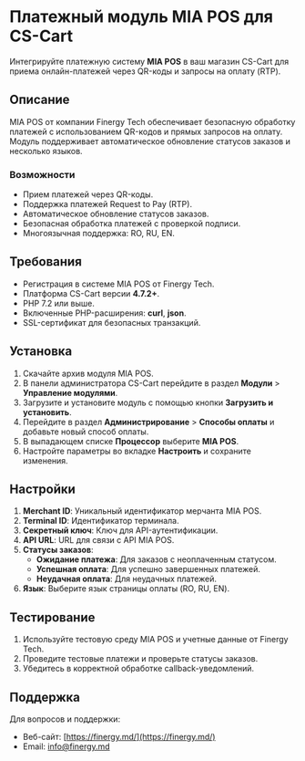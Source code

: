 # Платежный модуль MIA POS для CS-Cart

Интегрируйте платежную систему **MIA POS** в ваш магазин CS-Cart для приема онлайн-платежей через QR-коды и запросы на оплату (RTP).

## Описание

MIA POS от компании Finergy Tech обеспечивает безопасную обработку платежей с использованием QR-кодов и прямых запросов на оплату. Модуль поддерживает автоматическое обновление статусов заказов и несколько языков.

### Возможности
- Прием платежей через QR-коды.
- Поддержка платежей Request to Pay (RTP).
- Автоматическое обновление статусов заказов.
- Безопасная обработка платежей с проверкой подписи.
- Многоязычная поддержка: RO, RU, EN.

## Требования
- Регистрация в системе MIA POS от Finergy Tech.
- Платформа CS-Cart версии **4.7.2+**.
- PHP 7.2 или выше.
- Включенные PHP-расширения: **curl**, **json**.
- SSL-сертификат для безопасных транзакций.

## Установка
1. Скачайте архив модуля MIA POS.
2. В панели администратора CS-Cart перейдите в раздел **Модули** > **Управление модулями**.
3. Загрузите и установите модуль с помощью кнопки **Загрузить и установить**.
4. Перейдите в раздел **Администрирование** > **Способы оплаты** и добавьте новый способ оплаты.
5. В выпадающем списке **Процессор** выберите **MIA POS**.
6. Настройте параметры во вкладке **Настроить** и сохраните изменения.

## Настройки
1. **Merchant ID**: Уникальный идентификатор мерчанта MIA POS.
2. **Terminal ID**: Идентификатор терминала.
3. **Секретный ключ**: Ключ для API-аутентификации.
4. **API URL**: URL для связи с API MIA POS.
5. **Статусы заказов**:
    - **Ожидание платежа**: Для заказов с неоплаченным статусом.
    - **Успешная оплата**: Для успешно завершенных платежей.
    - **Неудачная оплата**: Для неудачных платежей.
6. **Язык**: Выберите язык страницы оплаты (RO, RU, EN).

## Тестирование
1. Используйте тестовую среду MIA POS и учетные данные от Finergy Tech.
2. Проведите тестовые платежи и проверьте статусы заказов.
3. Убедитесь в корректной обработке callback-уведомлений.

## Поддержка
Для вопросов и поддержки:
- Веб-сайт: [https://finergy.md/](https://finergy.md/)
- Email: [info@finergy.md](mailto:info@finergy.md)
